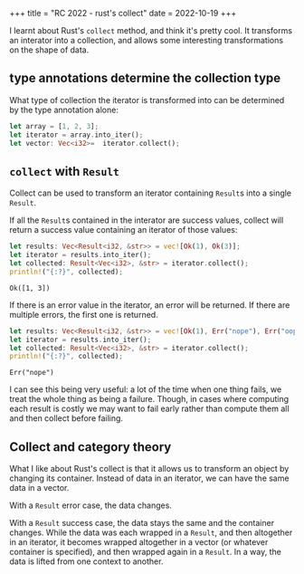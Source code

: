 +++
title = "RC 2022 - rust's collect"
date = 2022-10-19
+++

I learnt about Rust's `collect` method, and think it's pretty cool.  It transforms an interator into a collection, and allows some interesting transformations on the shape of data.

## type annotations determine the collection type
What type of collection the iterator is transformed into can be determined by the type annotation alone:

```rust
let array = [1, 2, 3];  
let iterator = array.into_iter();  
let vector: Vec<i32>=  iterator.collect();
```

## `collect` with `Result`
Collect can be used to transform an iterator containing `Result`s into a single `Result`.

If all the `Result`s contained in the interator are success values, collect will return a success value containing an iterator of those values:
```rust
let results: Vec<Result<i32, &str>> = vec![Ok(1), Ok(3)];  
let iterator = results.into_iter();
let collected: Result<Vec<i32>, &str> = iterator.collect();  
println!("{:?}", collected);
```
```
Ok([1, 3])
```

If there is an error value in the iterator, an error will be returned.  If there are multiple errors, the first one is returned.
```rust
let results: Vec<Result<i32, &str>> = vec![Ok(1), Err("nope"), Err("oops"), Ok(3)];  
let iterator = results.into_iter();
let collected: Result<Vec<i32>, &str> = iterator.collect();  
println!("{:?}", collected);
```
```
Err("nope")
```

I can see this being very useful: a lot of the time when one thing fails, we treat the whole thing as being a failure.  Though, in cases where computing each result is costly we may want to fail early rather than compute them all and then collect before failing.


## Collect and category theory
What I like about Rust's collect is that it allows us to transform an object by changing its container.  Instead of data in an iterator, we can have the same data in a vector.

With a `Result` error case, the data changes.

With a `Result` success case, the data stays the same and the container changes.  While the data was each wrapped in a `Result`, and then altogether in an iterator, it becomes wrapped altogether in a vector (or whatever container is specified), and then wrapped again in a `Result`.  In a way, the data is lifted from one context to another.  

